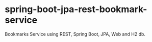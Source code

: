 # spring-boot-jpa-rest-bookmark-service 
Bookmarks Service using REST, Spring Boot, JPA, Web and H2 db. 
